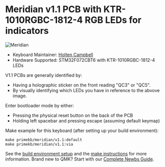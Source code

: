 # Meridian v1.1 PCB with KTR-1010RGBC-1812-4 RGB LEDs for indicators

![Meridian](https://cdn.shopify.com/s/files/1/2016/1211/files/IMG_0934.JPG?v=1612649071)

* Keyboard Maintainer: [Holten Campbell](https://github.com/holtenc)
* Hardware Supported: STM32F072CBT6 with KTR-1010RGBC-1812-4 LEDs

V1.1 PCBs are generally identified by:
* Having a holographic sticker on the front reading "QC3" or "QC5".
* By visually identifying which LEDs you have in reference to the abvove image. 

Enter bootloader mode by either:
* Pressing the physical reset button on the back of the PCB
* Holding left spacebar and pressing escape (assuming default keymap)

Make example for this keyboard (after setting up your build environment):

    make primekb/meridian/v1.1:default
    make primekb/meridian/v1.1:via

See the [build environment setup](https://docs.qmk.fm/#/getting_started_build_tools) and the [make instructions](https://docs.qmk.fm/#/getting_started_make_guide) for more information. Brand new to QMK? Start with our [Complete Newbs Guide](https://docs.qmk.fm/#/newbs).
